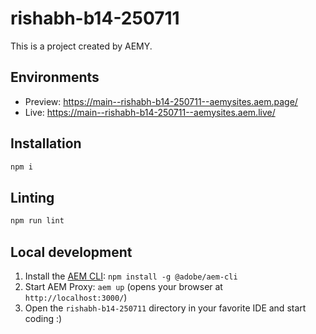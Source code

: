 # rishabh-b14-250711

This is a project created by AEMY.

## Environments

- Preview: https://main--rishabh-b14-250711--aemysites.aem.page/
- Live: https://main--rishabh-b14-250711--aemysites.aem.live/

## Installation

```sh
npm i
```

## Linting

```sh
npm run lint
```

## Local development

1. Install the [AEM CLI](https://github.com/adobe/helix-cli): `npm install -g @adobe/aem-cli`
1. Start AEM Proxy: `aem up` (opens your browser at `http://localhost:3000/`)
1. Open the `rishabh-b14-250711` directory in your favorite IDE and start coding :)